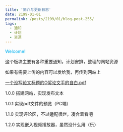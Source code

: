 ```yaml
---
title: '简介与更新日志'
date: 2199-01-01
permalink: /posts/2199/01/blog-post-255/
tags:
  - 通知
  - 计划
  - 资源
---
```


<font color="#00b0f0">Welcome!</font>


这个板块主要有各种重要通知，计划安排，整理的网站资源

如果有需要上传的内容可以发给我，再传到网站上

[一个没写论文标题的O奖论文手的自白.pdf](https://cicfish.github.io/pdf-files/一个没写论文标题的O奖论文手的自白.pdf)

1.0.0 搭建网站，实现发布文本

1.0.1 实现pdf文件的预览（PC端）

1.1.0 实现评论区，不过适配很烂，凑合着看吧

1.2.0 实现嵌入视频播放器，虽然没什么用（乐）
